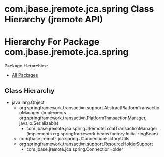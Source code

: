 # com.jbase.jremote.jca.spring Class Hierarchy (jremote API)

<PageHeader />

# Hierarchy For Package com.jbase.jremote.jca.spring
Package Hierarchies:
- [All Packages](../../../../../overview-tree.html)

## Class Hierarchy

- java.lang.Object
    - org.springframework.transaction.support.AbstractPlatformTransactionManager (implements org.springframework.transaction.PlatformTransactionManager, java.io.Serializable)
        - com.jbase.jremote.jca.spring.JRemoteLocalTransactionManager (implements org.springframework.beans.factory.InitializingBean)
    - com.jbase.jremote.jca.spring.JConnectionFactoryUtils
    - org.springframework.transaction.support.ResourceHolderSupport
        - com.jbase.jremote.jca.spring.ConnectionHolder



  
<PageFooter />
